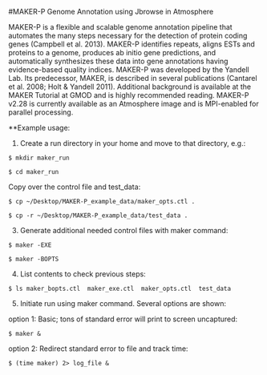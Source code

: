 #MAKER-P Genome Annotation using Jbrowse in Atmosphere

MAKER-P is a flexible and scalable genome annotation pipeline that automates the many steps necessary for the detection of protein coding genes (Campbell et al. 2013).  MAKER-P identifies repeats, aligns ESTs and proteins to a genome, produces ab initio gene predictions, and automatically synthesizes these data into gene annotations having evidence-based quality indices.  MAKER-P was developed by the Yandell Lab.  Its predecessor, MAKER, is described in several publications (Cantarel et al. 2008; Holt & Yandell 2011).  Additional background is available at the MAKER Tutorial at GMOD and is highly recommended reading.  MAKER-P v2.28 is currently available as an Atmosphere image and is MPI-enabled for parallel processing.

**Example usage:

1. Create a run directory in your home and move to that directory, e.g.:

`$ mkdir maker_run`

`$ cd maker_run`

Copy over the control file and test_data:

 `$ cp ~/Desktop/MAKER-P_example_data/maker_opts.ctl .`
  
  `$ cp -r ~/Desktop/MAKER-P_example_data/test_data .`

3. Generate additional needed control files with maker command:

`$ maker -EXE`

`$ maker -BOPTS`

4. List contents to check previous steps:

`$ ls
maker_bopts.ctl  maker_exe.ctl  maker_opts.ctl  test_data`

5. Initiate run using maker command. Several options are shown: 

option 1: Basic; tons of standard error will print to screen uncaptured:

`$ maker &`

option 2: Redirect standard error to file and track time:

`$ (time maker) 2> log_file &`
